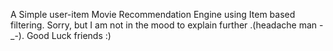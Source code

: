 A Simple user-item Movie Recommendation Engine using Item based filtering. 
Sorry, but I am not in the mood to explain further .(headache man -_-). 
Good Luck friends :)

